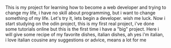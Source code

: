 This is my project for learning how to become a web developer and trying to 
change my life, i have no skill about programming, but i want to change something of my life.
Let's try it, lets begin a developer. wish me luck. 
Now i start studying on the odin project, this is my first real project, i've done some tutorials online but
this is the first time i have a "big" project. 
Here i will give some recipe of my favorite dishes, italian dishes, ah yes i'm italian, i love italian cousine
any suggestions or advice, means a lot for me 
